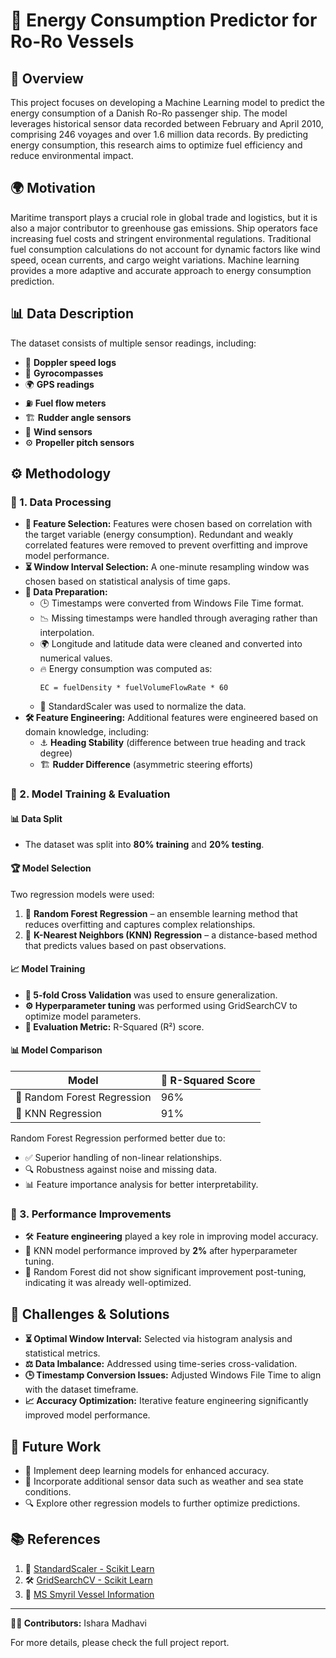 # 🚢 Energy Consumption Predictor for Ro-Ro Vessels

## 📌 Overview
This project focuses on developing a Machine Learning model to predict the energy consumption of a Danish Ro-Ro passenger ship. The model leverages historical sensor data recorded between February and April 2010, comprising 246 voyages and over 1.6 million data records. By predicting energy consumption, this research aims to optimize fuel efficiency and reduce environmental impact.

## 🌍 Motivation
Maritime transport plays a crucial role in global trade and logistics, but it is also a major contributor to greenhouse gas emissions. Ship operators face increasing fuel costs and stringent environmental regulations. Traditional fuel consumption calculations do not account for dynamic factors like wind speed, ocean currents, and cargo weight variations. Machine learning provides a more adaptive and accurate approach to energy consumption prediction.

## 📊 Data Description
The dataset consists of multiple sensor readings, including:
- 📡 **Doppler speed logs**
- 🧭 **Gyrocompasses**
- 🌍 **GPS readings**
- ⛽ **Fuel flow meters**
- 🏗️ **Rudder angle sensors**
- 💨 **Wind sensors**
- ⚙️ **Propeller pitch sensors**

## ⚙️ Methodology
### 🔎 1. Data Processing
- **📌 Feature Selection:** Features were chosen based on correlation with the target variable (energy consumption). Redundant and weakly correlated features were removed to prevent overfitting and improve model performance.
- **⏳ Window Interval Selection:** A one-minute resampling window was chosen based on statistical analysis of time gaps.
- **📂 Data Preparation:**
  - 🕒 Timestamps were converted from Windows File Time format.
  - 📉 Missing timestamps were handled through averaging rather than interpolation.
  - 🌍 Longitude and latitude data were cleaned and converted into numerical values.
  - 🔥 Energy consumption was computed as:
    ```
    EC = fuelDensity * fuelVolumeFlowRate * 60
    ```
  - 📏 StandardScaler was used to normalize the data.
- **🛠️ Feature Engineering:** Additional features were engineered based on domain knowledge, including:
  - ⚓ **Heading Stability** (difference between true heading and track degree)
  - 🏗️ **Rudder Difference** (asymmetric steering efforts)

### 🤖 2. Model Training & Evaluation
#### 📊 Data Split
- The dataset was split into **80% training** and **20% testing**.

#### 🏆 Model Selection
Two regression models were used:
1. 🌲 **Random Forest Regression** – an ensemble learning method that reduces overfitting and captures complex relationships.
2. 📍 **K-Nearest Neighbors (KNN) Regression** – a distance-based method that predicts values based on past observations.

#### 📈 Model Training
- **🔄 5-fold Cross Validation** was used to ensure generalization.
- **⚙️ Hyperparameter tuning** was performed using GridSearchCV to optimize model parameters.
- **📏 Evaluation Metric:** R-Squared (R²) score.

#### 📊 Model Comparison
| Model  | 🎯 R-Squared Score |
|--------|----------------|
| 🌲 Random Forest Regression | 96% |
| 📍 KNN Regression | 91% |

Random Forest Regression performed better due to:
- ✅ Superior handling of non-linear relationships.
- 🔍 Robustness against noise and missing data.
- 📊 Feature importance analysis for better interpretability.

### 🔧 3. Performance Improvements
- 🛠️ **Feature engineering** played a key role in improving model accuracy.
- 📍 KNN model performance improved by **2%** after hyperparameter tuning.
- 🌲 Random Forest did not show significant improvement post-tuning, indicating it was already well-optimized.

## 🚀 Challenges & Solutions
- **⏳ Optimal Window Interval:** Selected via histogram analysis and statistical metrics.
- **⚖️ Data Imbalance:** Addressed using time-series cross-validation.
- **🕒 Timestamp Conversion Issues:** Adjusted Windows File Time to align with the dataset timeframe.
- **📈 Accuracy Optimization:** Iterative feature engineering significantly improved model performance.

## 🔮 Future Work
- 🤖 Implement deep learning models for enhanced accuracy.
- 🌊 Incorporate additional sensor data such as weather and sea state conditions.
- 🔍 Explore other regression models to further optimize predictions.

## 📚 References
1. 📌 [StandardScaler - Scikit Learn](https://scikit-learn.org/dev/modules/generated/sklearn.preprocessing.StandardScaler.html)
2. 🛠️ [GridSearchCV - Scikit Learn](https://scikit-learn.org/dev/modules/generated/sklearn.model_selection.GridSearchCV.html)
3. 🚢 [MS Smyril Vessel Information](https://www.marinetraffic.com/en/ais/details/ships/shipid:181927/mmsi:231300000/imo:9275218/vessel:SMYRIL)

---
**👩‍💻 Contributors:** Ishara Madhavi

For more details, please check the full project report.

